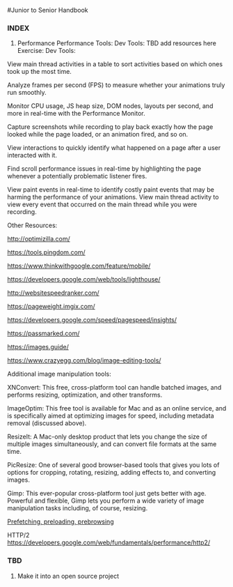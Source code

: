 #Junior to Senior Handbook

### INDEX

1. Performance
   Performance Tools:
   Dev Tools: TBD add resources here
   Exercise: Dev Tools:

View main thread activities in a table to sort activities based on which ones took up the most time.

Analyze frames per second (FPS) to measure whether your animations truly run smoothly.

Monitor CPU usage, JS heap size, DOM nodes, layouts per second, and more in real-time with the Performance Monitor.

Capture screenshots while recording to play back exactly how the page looked while the page loaded, or an animation fired, and so on.

View interactions to quickly identify what happened on a page after a user interacted with it.

Find scroll performance issues in real-time by highlighting the page whenever a potentially problematic listener fires.

View paint events in real-time to identify costly paint events that may be harming the performance of your animations.
View main thread activity to view every event that occurred on the main thread while you were recording.

Other Resources:

http://optimizilla.com/

https://tools.pingdom.com/

https://www.thinkwithgoogle.com/feature/mobile/

https://developers.google.com/web/tools/lighthouse/

http://websitespeedranker.com/

https://pageweight.imgix.com/

https://developers.google.com/speed/pagespeed/insights/

https://passmarked.com/

https://images.guide/

https://www.crazyegg.com/blog/image-editing-tools/

Additional image manipulation tools:

XNConvert: This free, cross-platform tool can handle batched images, and performs resizing, optimization, and other transforms.

ImageOptim: This free tool is available for Mac and as an online service, and is specifically aimed at optimizing images for speed, including metadata removal (discussed above).

ResizeIt: A Mac-only desktop product that lets you change the size of multiple images simultaneously, and can convert file formats at the same time.

PicResize: One of several good browser-based tools that gives you lots of options for cropping, rotating, resizing, adding effects to, and converting images.

Gimp: This ever-popular cross-platform tool just gets better with age. Powerful and flexible, Gimp lets you perform a wide variety of image manipulation tasks including, of course, resizing.

[Prefetching, preloading, prebrowsing](https://css-tricks.com/prefetching-preloading-prebrowsing/)

HTTP/2 https://developers.google.com/web/fundamentals/performance/http2/

### TBD

1. Make it into an open source project

